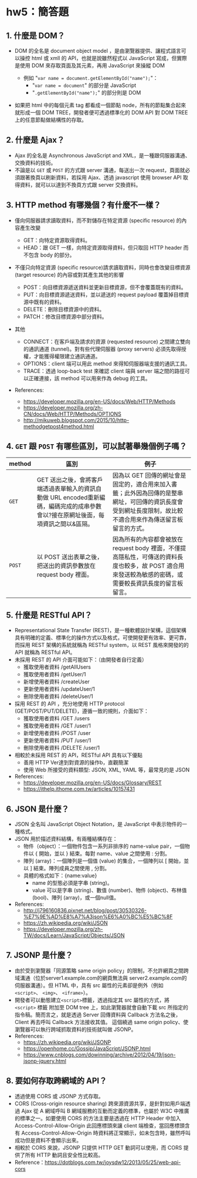 # hw5：簡答題

## 1. 什麼是 DOM？
- DOM 的全名是 document object model ，是由瀏覽器提供、讓程式語言可以操控 html 或 xmll 的 API，也就是說雖然程式以 JavaScript 寫成，但實際是使用 DOM 來存取頁面及其元素，再用 JavaScript 來操縱 DOM
  - 例如 "`var name = document.getElementById("name");`"：
     - "`var name = document`" 的部分是 JavaScript 
     - "`.getElementById("name");`" 的部分則是 DOM

- 如果把 html 中的每個元素 tag 都看成一個節點 node，所有的節點集合起來就形成一個 DOM TREE，開發者便可透過標準化的 DOM API 對 DOM TREE 上的任意節點做結構性的存取。

## 2. 什麼是 Ajax？
- Ajax 的全名是 Asynchronous JavaScript and XML，是一種跟伺服器溝通、交換資料的技術。
- 不論是以 `GET` 或 `POST` 的方式跟 server 溝通，每送出一次 request，頁面就必須跟著換頁以刷新資料，若採用 Ajax、透過 javascript 使用 browser API 取得資料，就可以以達到不換頁方式跟 server 交換資料。

## 3. HTTP method 有哪幾個？有什麼不一樣？
- 僅向伺服器請求讀取資料，而不對儲存在特定資源 (specific resource) 的內容產生改變
  - GET：向特定資源取得資料。
  - HEAD：跟 GET 一樣，向特定資源取得資料，但只取回 HTTP header 而不包含 body 的部分。

- 不僅只向特定資源 (specific resource)請求讀取資料，同時也會改變目標資源 (target resource) 的內容或對其產生其他的影響
  - POST：向目標資源遞送資料並更新目標資源，但不會覆蓋既有的資料。
  - PUT：向目標資源遞送資料，並以遞送的 request payload 覆蓋掉目標資源中既有的資料。
  - DELETE：刪除目標資源中的資料。
  - PATCH：修改目標資源中部分資料。

- 其他
  - CONNECT：在客戶端及請求的資源 (requested resource) 之間建立雙向的通訊通道 (tunnel)。對有些代理伺服器 (proxy servers) 必須先取得授權，才能獲得權限建立通訊通道。
  - OPTIONS：client 端可以用此 method 來得知伺服器端支援的通訊工具。
  - TRACE：透過 loop-back test 來確認 client 端與 server 端之間的路徑可以正確連接，該 method 可以用來作為 debug 的工具。

- References:
  - https://developer.mozilla.org/en-US/docs/Web/HTTP/Methods
  - https://developer.mozilla.org/zh-CN/docs/Web/HTTP/Methods/OPTIONS
  - http://mikuweb.blogspot.com/2015/10/http-methodgetpost4method.html


## 4. `GET` 跟 `POST` 有哪些區別，可以試著舉幾個例子嗎？
| method | 區別 | 例子 |
| ------ | --- | ---- | 
| `GET` | GET 送出之後，會將客戶端透過表單輸入的資訊自動做 URL encoded重新編碼，編碼完成的成串參數會以?接在原網址後面，每項資訊之間以&區隔。 | 因為以 GET 回傳的網址會是固定的，適合用來加入書籤；此外因為回傳的是整串網址，可回傳的資訊長度會受到網址長度限制，故比較不適合用來作為傳送留言板留言的方式。
| `POST` | 以 POST 送出表單之後，把送出的資訊參數放在 request body 裡面。 | 因為所有的內容都會被放在 request body 裡面，不僅提高隱私性，可傳送的資料長度也較多，故 POST 適合用來發送較為敏感的密碼，或需要較長資訊長度的留言板留言。

## 5. 什麼是 RESTful API？
  - Representational State Transfer (REST)，是一種軟體設計架構，這個架構具有明確的定義、標準化的操作方式以及格式，可使開發更有效率、更可靠，而採用 REST 架構的系統就稱為 RESTful system，以 REST 風格來開發的的 API 就稱為 RESTful API。
  - 未採用 REST 的 API 介面可能如下：（由開發者自行定義）
    - 獲取使用者資料 /getAllUsers
    - 獲取使用者資料 /getUser/1
    - 新增使用者資料 /createUser
    - 更新使用者資料 /updateUser/1
    - 刪除使用者資料 /deleteUser/1
  - 採用 REST 的 API ，充分地使用 HTTP protocol (GET/POST/PUT/DELETE)，遵循一致的規則，介面如下：
    - 獲取使用者資料 /GET /users
    - 獲取使用者資料 /GET /user/1
    - 新增使用者資料 /POST /user
    - 更新使用者資料 /PUT /user/1
    - 刪除使用者資料 /DELETE /user/1
  - 相較於未採用 REST 的 API，RESTful API 具有以下優點
    - 善用 HTTP Ver達到對資源的操作b，直觀簡潔 
    - 使用 Web 所接受的資料類型: JSON, XML, YAML 等，最常見的是 JSON
  - References:
    - https://developer.mozilla.org/en-US/docs/Glossary/REST
    - https://ithelp.ithome.com.tw/articles/10157431 

## 6. JSON 是什麼？
 - JSON 全名叫 JavaScript Object Notation，是 JavaScript 中表示物件的一種格式。
 - JSON 用於描述資料結構，有兩種結構存在：
   - 物件（object）：一個物件包含一系列非排序的 name-value pair，一個物件以 { 開始，並以 } 結束。每對 name、value 之間使用 : 分割。
   - 陣列 (array)：一個陣列是一個值 (value) 的集合，一個陣列以 [ 開始，並以 ] 結束。陣列成員之間使用 , 分割。
   - 具體的格式如下：{name:value}
     - name 的型態必須是字串 (string)。
     - value 可以是字串 (string)、數值 (number)、物件 (object)、布林值 (bool)、陣列 (array)，或一個null值。
 - References:
   - http://j796160836.pixnet.net/blog/post/30530326-%E7%9E%AD%E8%A7%A3json%E6%A0%BC%E5%BC%8F
   - https://zh.wikipedia.org/wiki/JSON
   - https://developer.mozilla.org/zh-TW/docs/Learn/JavaScript/Objects/JSON
 

## 7. JSONP 是什麼？
 - 由於受到瀏覽器「同源策略 same origin policy」的限制，不允許網頁之間跨域溝通（位於server1.example.com的網頁無法與 server2.example.com的伺服器溝通）。但 HTML 中，具有 src 屬性的元素卻是例外（例如 `<script>`、 `<img>`、 `<iframe>`）。
 - 開發者可以動態建立`<script>`標籤，透過指定其 src 屬性的方式，將 `<script>` 標籤 附加至 DOM tree 上，如此瀏覽器就會自動下載 src 所指定的指令稿。簡而言之，就是透過 Server 回傳資料與 Callback 方法名之後，Client 再去呼叫 Callback 方法接收其值。 這個繞過 same origin policy、使瀏覽器可以執行跨域抓取資料的技術就叫做 JSONP。
 - References:
   - https://zh.wikipedia.org/wiki/JSONP
   - https://openhome.cc/Gossip/JavaScript/JSONP.html
   - https://www.cnblogs.com/dowinning/archive/2012/04/19/json-jsonp-jquery.html

## 8. 要如何存取跨網域的 API？
 - 透過使用 CORS 或 JSONP 方式存取。
 - CORS (Cross-origin resource sharing) 跨來源資源共享，是針對如用戶端透過 Ajax 從 A 網域呼叫 B 網域服務的互動而定義的標準，也屬於 W3C 中推廣的標準之一。如要使用 CORS 的方法主要是透過在 HTTP Header 中加入 Access-Control-Allow-Origin 此回應標頭來讓 client 端檢查，當回應標頭含有 Access-Control-Allow-Origin 時資料將正常顯示，如未包含時，雖然呼叫成功但是資料不會顯示出來。
 - 相較於 CORS 來說，JSONP 只提供 HTTP GET 動詞可以使用，而 CORS 提供了所有 HTTP 動詞且安全性比較高。
 - Reference：https://dotblogs.com.tw/joysdw12/2013/05/25/web-api-cors
